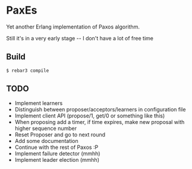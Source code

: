 PaxEs
=====

Yet another Erlang implementation of Paxos algorithm.

Still it's in a very early stage -- I don't have a lot of free time

Build
-----

    $ rebar3 compile

TODO
----
* Implement learners
* Distinguish between proposer/acceptors/learners in configuration file
* Implement client API (propose/1, get/0 or something like this)
* When proposing add a timer, if time expires, make new proposal
  with higher sequence number
* Reset Proposer and go to next round
* Add some documentation
* Continue with the rest of Paxos :P
* Implement failure detector (mmhh)
* Implement leader election (mmhh)
